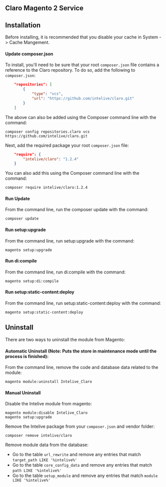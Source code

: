 ## Claro Magento 2 Service


## Installation

Before installing, it is recommended that you disable your cache in System -> Cache Mangement.

#### Update composer.json
To install, you'll need to be sure that your root `composer.json` file contains a reference to the Claro repository.  To do so, add the following to `composer.json`:

```json
    "repositories": [
        {
            "type": "vcs",                                                                                                              
            "url": "https://github.com/intelive/claro.git"
        }
    ]
```

The above can also be added using the Composer command line with the command:

    composer config repositories.claro vcs https://github.com/intelive/claro.git

Next, add the required package your root `composer.json` file:

```json
    "require": {
        "intelive/claro": "1.2.4"
    }
```

You can also add this using the Composer command line with the command:

    composer require intelive/claro:1.2.4

#### Run Update
From the command line, run the composer update with the command:

    composer update

#### Run setup:upgrade
From the command line, run setup:upgrade with the command:

    magento setup:upgrade

#### Run di:compile
From the command line, run di:compile with the command:

    magento setup:di:compile

#### Run setup:static-content:deploy
From the command line, run setup:static-content:deploy with the command:

    magento setup:static-content:deploy
    
## Uninstall

There are two ways to uninstall the module from Magento:

#### Automatic Uninstall (Note: Puts the store in maintenance mode until the process is finished):
From the command line, remove the code and database data related to the module:
    
    magento module:uninstall Intelive_Claro

 
#### Manual Uninstall
Disable the Intelive module from magento:

    magento module:disable Intelive_Claro
    magento setup:upgrade

Remove the Intelive package from your `composer.json` and vendor folder:
    
    composer remove intelive/claro
    
Remove module data from the database:
* Go to the table `url_rewrite` and remove any entries that match `target_path LIKE '%intelive%'`
* Go to the table `core_config_data` and remove any entries that match `path LIKE '%intelive%'`
* Go to the table `setup_module` and remove any entries that match `module LIKE '%intelive%'`
